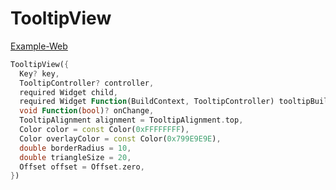 <!--
This README describes the package. If you publish this package to pub.dev,
this README's contents appear on the landing page for your package.

For information about how to write a good package README, see the guide for
[writing package pages](https://dart.dev/tools/pub/writing-package-pages).

For general information about developing packages, see the Dart guide for
[creating packages](https://dart.dev/guides/libraries/create-packages)
and the Flutter guide for
[developing packages and plugins](https://flutter.dev/to/develop-packages).
-->

# TooltipView

[Example-Web](https://jawa0919.github.io/tooltip_view/)

```dart
TooltipView({
  Key? key,
  TooltipController? controller,
  required Widget child,
  required Widget Function(BuildContext, TooltipController) tooltipBuilder,
  void Function(bool)? onChange,
  TooltipAlignment alignment = TooltipAlignment.top,
  Color color = const Color(0xFFFFFFFF),
  Color overlayColor = const Color(0x799E9E9E),
  double borderRadius = 10,
  double triangleSize = 20,
  Offset offset = Offset.zero,
})
```
